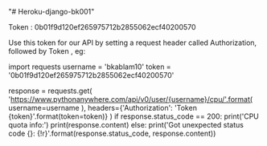 "# Heroku-django-bk001"

Token : 0b01f9d120ef265975712b2855062ecf40200570

Use this token for our API by setting a request header called Authorization, followed by Token <token>, eg:
	
import requests
username = 'bkablam10'
token = '0b01f9d120ef265975712b2855062ecf40200570'

response = requests.get(
    'https://www.pythonanywhere.com/api/v0/user/{username}/cpu/'.format(
        username=username
    ),
    headers={'Authorization': 'Token {token}'.format(token=token)}
)
if response.status_code == 200:
    print('CPU quota info:')
    print(response.content)
else:
    print('Got unexpected status code {}: {!r}'.format(response.status_code, response.content)) 
